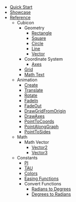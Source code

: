 <!-- docs/_sidebar.md -->

-   [Quick Start](/quickstart.md)
-   [Showcase](/showcase.md)
-   [Reference](/reference/modules.md)
    -   Cubicon
        -   Geometry
            -   [Rectangle](/reference/classes/Rectangle.md)
            -   [Square](/reference/classes/Square.md)
            -   [Circle](/reference/classes/Circle.md)
            -   [Line](/reference/classes/Line.md)
            -   [Vector](/reference/classes/Vector.md)
        -   Coordinate System
            -   [Axes](/reference/classes/Axes.md)
        -   [Grid](/reference/classes/Grid.md)
        -   [Math Text](/reference/classes/MathText.md)
    -   Animation
        -   [Create](/reference/classes/Create.md)
        -   [Translate](/reference/classes/Translate.md)
        -   [Rotate](/reference/classes/Rotate.md)
        -   [FadeIn](/reference/classes/FadeIn.md)
        -   [FadeOut](/reference/classes/FadeOut.md)
        -   [DrawGridFromOrigin](/reference/classes/DrawGridFromOrigin.md)
        -   [DrawAxes](/reference/classes/DrawAxes.md)
        -   [PointToCoords](/reference/classes/PointToCoords.md)
        -   [PointAlongGraph](/reference/classes/PointAlongGraph.md)
        -   [PointToSides](/reference/classes/PointToSides.md)
    -   Math
        -   Math Vector
            -   [Vector2](/reference/classes/Vector2.md)
            -   [Vector3](/reference/classes/Vector3.md)
    -   Constants
        -   [PI](/reference/variables/PI.md)
        -   [TAU](/reference/variables/TAU.md)
        -   [Colors](/reference/variables/COLOR.md)
        -   [Easing Functions](/reference/variables/EASE.md)
        -   Convert Functions
            -   [Radians to Degrees](/reference/variables/rToD.md)
            -   [Degrees to Radians](/reference/variables/dToR.md)
